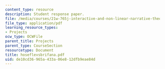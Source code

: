 ```yaml
---
content_type: resource
description: Student response paper.
file: /media/courses/21w-765j-interactive-and-non-linear-narrative-theory-and-practice-spring-2004/de10cd36965a433a06e812dfb9eae84d_hoseflevsbrifana.pdf
file_type: application/pdf
learning_resource_types:
- Projects
ocw_type: OCWFile
parent_title: Projects
parent_type: CourseSection
resourcetype: Document
title: hoseflevsbrifana.pdf
uid: de10cd36-965a-433a-06e8-12dfb9eae84d
---
```

